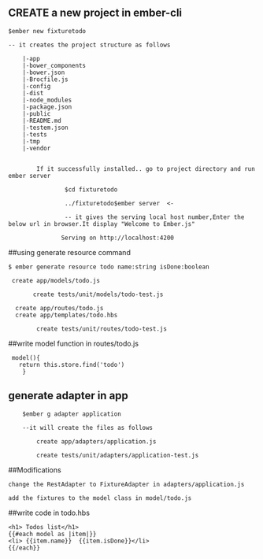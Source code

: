 ## CREATE a new project in ember-cli

	$ember new fixturetodo

	-- it creates the project structure as follows

		|-app
		|-bower_components
		|-bower.json
		|-Brocfile.js
		|-config
		|-dist
		|-node_modules
		|-package.json
		|-public
		|-README.md
		|-testem.json
		|-tests
		|-tmp
		|-vendor


			If it successfully installed.. go to project directory and run ember server

					$cd fixturetodo

					../fixturetodo$ember server  <-

					-- it gives the serving local host number,Enter the below url in browser.It display "Welcome to Ember.js"

				   Serving on http://localhost:4200

##using generate resource command

	$ ember generate resource todo name:string isDone:boolean

	 create app/models/todo.js

		   create tests/unit/models/todo-test.js

	  create app/routes/todo.js
	  create app/templates/todo.hbs

			create tests/unit/routes/todo-test.js

##write model function in routes/todo.js

	 model(){
	   return this.store.find('todo')
		}

## generate adapter in app

		$ember g adapter application

		--it will create the files as follows

			create app/adapters/application.js

			create tests/unit/adapters/application-test.js

##Modifications

	change the RestAdapter to FixtureAdapter in adapters/application.js

	add the fixtures to the model class in model/todo.js

##write code in todo.hbs

	<h1> Todos list</h1>
	{{#each model as |item|}}
	<li> {{item.name}}  {{item.isDone}}</li>
	{{/each}}
	
